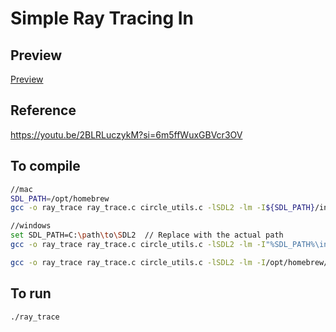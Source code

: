 # Simple Ray Tracing In 

## Preview
[Preview](https://github.com/user-attachments/assets/ed6cec3e-7728-4d23-9d32-43ca1ccd6c95)

## Reference
https://youtu.be/2BLRLuczykM?si=6m5ffWuxGBVcr3OV

## To compile

```bash
//mac
SDL_PATH=/opt/homebrew
gcc -o ray_trace ray_trace.c circle_utils.c -lSDL2 -lm -I${SDL_PATH}/include -D_THREAD_SAFE -L/${SDL_PATH}/lib

//windows
set SDL_PATH=C:\path\to\SDL2  // Replace with the actual path
gcc -o ray_trace ray_trace.c circle_utils.c -lSDL2 -lm -I"%SDL_PATH%\include" -L"%SDL_PATH%\lib"

gcc -o ray_trace ray_trace.c circle_utils.c -lSDL2 -lm -I/opt/homebrew/include -D_THREAD_SAFE -L/opt/homebrew/lib
```

## To run

```bash
./ray_trace
```